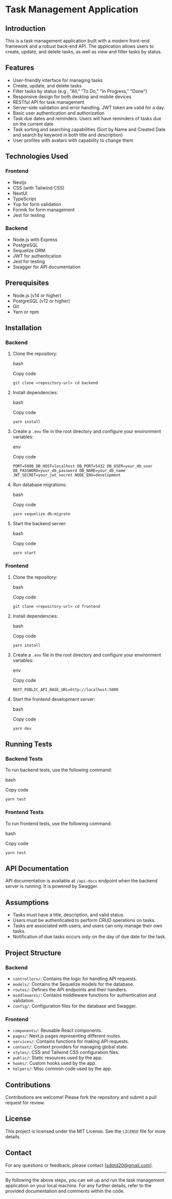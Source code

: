 Task Management Application
===========================

Introduction
------------

This is a task management application built with a modern front-end framework and a robust back-end API. The application allows users to create, update, and delete tasks, as well as view and filter tasks by status.

Features
--------

*   User-friendly interface for managing tasks
*   Create, update, and delete tasks
*   Filter tasks by status (e.g., "All," "To Do," "In Progress," "Done")
*   Responsive design for both desktop and mobile devices
*   RESTful API for task management
*   Server-side validation and error handling. JWT token are valid for a day.
*   Basic user authentication and authorization 
*   Task due dates and reminders. Users will have reminders of tasks due on the current date
*   Task sorting and searching capabilities (Sort by Name and Created Date and search by keyword in both title and description)
*   User profiles with avatars with capability to change them   

Technologies Used
-----------------

### Frontend

*   Nextjs
*   CSS (with Tailwind CSS)
*   NextUI
*   TypeScript
*   Yup for form validation
*   Formik for form management
*   Jest for testing


### Backend

*   Node.js with Express
*   PostgreSQL
*   Sequelize ORM
*   JWT for authentication
*   Jest for testing
*   Swagger for API documentation

Prerequisites
-------------

*   Node.js (v14 or higher)
*   PostgreSQL (v12 or higher)
*   Git
*   Yarn or npm

Installation
------------

### Backend

1.  Clone the repository:
    
    bash
    
    Copy code
    
    `git clone <repository-url> cd backend`
    
2.  Install dependencies:
    
    bash
    
    Copy code
    
    `yarn install`
    
3.  Create a `.env` file in the root directory and configure your environment variables:
    
    env
    
    Copy code
    
    `PORT=5000 DB_HOST=localhost DB_PORT=5432 DB_USER=your_db_user DB_PASSWORD=your_db_password DB_NAME=your_db_name JWT_SECRET=your_jwt_secret NODE_ENV=development`
    
4.  Run database migrations:
    
    bash
    
    Copy code
    
    `yarn sequelize db:migrate`
    
5.  Start the backend server:
    
    bash
    
    Copy code
    
    `yarn start`
    

### Frontend

1.  Clone the repository:
    
    bash
    
    Copy code
    
    `git clone <repository-url> cd frontend`
    
2.  Install dependencies:
    
    bash
    
    Copy code
    
    `yarn install`
    
3.  Create a `.env` file in the root directory and configure your environment variables:
    
    env
    
    Copy code
    
    `NEXT_PUBLIC_API_BASE_URL=http://localhost:5000`
    
4.  Start the frontend development server:
    
    bash
    
    Copy code
    
    `yarn dev`
    

Running Tests
-------------

### Backend Tests

To run backend tests, use the following command:

bash

Copy code

`yarn test`

### Frontend Tests

To run frontend tests, use the following command:

bash

Copy code

`yarn test`

API Documentation
-----------------

API documentation is available at `/api-docs` endpoint when the backend server is running. It is powered by Swagger.

Assumptions
-----------

*   Tasks must have a title, description, and valid status.
*   Users must be authenticated to perform CRUD operations on tasks.
*   Tasks are associated with users, and users can only manage their own tasks.
*   Notification of due tasks occurs only on the day of due date for the task.

Project Structure
-----------------

### Backend

*   `controllers/`: Contains the logic for handling API requests.
*   `models/`: Contains the Sequelize models for the database.
*   `routes/`: Defines the API endpoints and their handlers.
*   `middlewares/`: Contains middleware functions for authentication and validation.
*   `config/`: Configuration files for the database and Swagger.

### Frontend

*   `components/`: Reusable React components.
*   `pages/`: Next.js pages representing different routes.
*   `services/`: Contains functions for making API requests.
*   `context/`: Context providers for managing global state.
*   `styles/`: CSS and Tailwind CSS configuration files.
*   `public/`: Static resources used by the app.
*   `hooks/`: Custom hooks used by the app.
*   `helpers/`: Misc common code used by the app.

Contributions
-------------

Contributions are welcome! Please fork the repository and submit a pull request for review.

License
-------

This project is licensed under the MIT License. See the `LICENSE` file for more details.

Contact
-------

For any questions or feedback, please contact \[sdptd20@gmail.com\].

* * *

By following the above steps, you can set up and run the task management application on your local machine. For any further details, refer to the provided documentation and comments within the code.